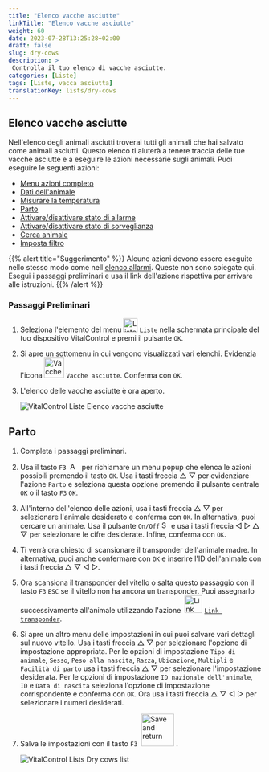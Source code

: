 ```yaml
---
title: "Elenco vacche asciutte"
linkTitle: "Elenco vacche asciutte"
weight: 60
date: 2023-07-28T13:25:28+02:00
draft: false
slug: dry-cows
description: >
 Controlla il tuo elenco di vacche asciutte.
categories: [Liste]
tags: [Liste, vacca asciutta]
translationKey: lists/dry-cows
---
```

## Elenco vacche asciutte

Nell'elenco degli animali asciutti troverai tutti gli animali che hai salvato come animali asciutti. Questo elenco ti aiuterà a tenere traccia delle tue vacche asciutte e a eseguire le azioni necessarie sugli animali. Puoi eseguire le seguenti azioni:

- [Menu azioni completo](../alarm/#full-action-menu)
- [Dati dell'animale](../alarm/#animal-data)
- [Misurare la temperatura](../alarm/#take-temperature)
- [Parto](#calving)
- [Attivare/disattivare stato di allarme](../on-watch/#toggle-alarm-status)
- [Attivare/disattivare stato di sorveglianza](../alarm/#toggle-watch-status)
- [Cerca animale](../alarm/#search-animal)
- [Imposta filtro](../alarm/#set-filter)

{{% alert title="Suggerimento" %}}
Alcune azioni devono essere eseguite nello stesso modo come nell'[elenco allarmi](../alarm). Queste non sono spiegate qui. Esegui i passaggi preliminari e usa il link dell'azione rispettiva per arrivare alle istruzioni.
{{% /alert %}}

### Passaggi Preliminari

1. Seleziona l'elemento del menu <img src="/icons/main/lists.svg" width="28" align="bottom" alt="Liste" /> `Liste` nella schermata principale del tuo dispositivo VitalControl e premi il pulsante `OK`.

2. Si apre un sottomenu in cui vengono visualizzati vari elenchi. Evidenzia l'icona <img src="/icons/lists/drycows.svg" width="40" align="bottom" alt="Vacche asciutte" /> `Vacche asciutte`. Conferma con `OK`.

3. L'elenco delle vacche asciutte è ora aperto.

   ![VitalControl Liste Elenco vacche asciutte](../images/firststeps5.png "Passaggi Preliminari")

## Parto

1. Completa i passaggi preliminari.

2. Usa il tasto `F3` &nbsp;<img src="/icons/footer/open-popup.svg" width="15" align="bottom" alt="Apri popup" />&nbsp; per richiamare un menu popup che elenca le azioni possibili premendo il tasto `OK`. Usa i tasti freccia △ ▽ per evidenziare l'azione `Parto` e seleziona questa opzione premendo il pulsante centrale `OK` o il tasto `F3` `OK`.


3. All'interno dell'elenco delle azioni, usa i tasti freccia △ ▽ per selezionare l'animale desiderato e conferma con `OK`. In alternativa, puoi cercare un animale. Usa il pulsante `On/Off` <img src="/icons/footer/search.svg" width="15" align="bottom" alt="Search" /> e usa i tasti freccia ◁ ▷ △ ▽ per selezionare le cifre desiderate. Infine, conferma con `OK`.

4. Ti verrà ora chiesto di scansionare il transponder dell'animale madre. In alternativa, puoi anche confermare con `OK` e inserire l'ID dell'animale con i tasti freccia △ ▽ ◁ ▷.

5. Ora scansiona il transponder del vitello o salta questo passaggio con il tasto `F3` `ESC` se il vitello non ha ancora un transponder. Puoi assegnarlo successivamente all'animale utilizzando l'azione &nbsp;<img src="/icons/actions/link-transponder.svg" width="35" align="bottom" alt="Link transponder" /> [`Link transponder`](../../actions/link-transponder).

6. Si apre un altro menu delle impostazioni in cui puoi salvare vari dettagli sul nuovo vitello. Usa i tasti freccia △ ▽ per selezionare l'opzione di impostazione appropriata. Per le opzioni di impostazione `Tipo di animale`, `Sesso`, `Peso alla nascita`, `Razza`, `Ubicazione`, `Multipli` e `Facilità di parto` usa i tasti freccia △ ▽ per selezionare l'impostazione desiderata. Per le opzioni di impostazione `ID nazionale dell'animale`, `ID` e `Data di nascita` seleziona l'opzione di impostazione corrispondente e conferma con `OK`. Ora usa i tasti freccia △ ▽ ◁ ▷ per selezionare i numeri desiderati.

7. Salva le impostazioni con il tasto `F3` &nbsp;<img src="/icons/footer/save_exit.svg" width="65" align="bottom" alt="Save and return" />&nbsp;.

   ![VitalControl Lists Dry cows list](../images/calving.png "Calving")
   
